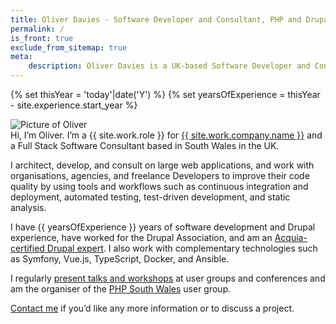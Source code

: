 ```yaml
---
title: Oliver Davies - Software Developer and Consultant, PHP and Drupal specialist
permalink: /
is_front: true
exclude_from_sitemap: true
meta:
    description: Oliver Davies is a UK-based Software Developer and Consultant, specialising in Drupal, PHP, and JavaScript.
---
```


{% set thisYear = 'today'|date('Y') %}
{% set yearsOfExperience = thisYear - site.experience.start_year %}

<div class="markdown" markdown="1">
<div class="mb-4 w-32"><img src="{{ site.avatar.path }}" alt="Picture of Oliver" class="rounded-full border border-gray"></div>
Hi, I’m Oliver. I’m a {{ site.work.role }} for <a href="{{ site.work.company.url }}?utm_source=oliverdavies.uk&amp;utm_medium=about">{{ site.work.company.name }}</a> and a Full Stack Software Consultant based in South Wales in the UK.

I architect, develop, and consult on large web applications, and work with organisations, agencies, and freelance Developers to improve their code quality by using tools and workflows such as continuous integration and deployment, automated testing, test-driven development, and static analysis.

I have {{ yearsOfExperience }} years of software development and Drupal experience, have worked for the Drupal Association, and am an <a href="https://certification.acquia.com/user/4540">Acquia-certified Drupal expert</a>. I also work with complementary technologies such as Symfony, Vue.js, TypeScript, Docker, and Ansible.

I regularly <a href="/talks">present talks and workshops</a> at user groups and conferences and am the organiser of the <a href="https://www.phpsouthwales.uk">PHP South Wales</a> user group.

<a href="/contact">Contact me</a> if you’d like any more information or to discuss a project.
</div>
